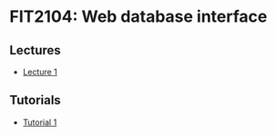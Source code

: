 # FIT2104: Web database interface 

## Lectures

- [Lecture 1](/lecture/lecture-01.md)

## Tutorials

- [Tutorial 1](/tutorials/tutorial-01)

